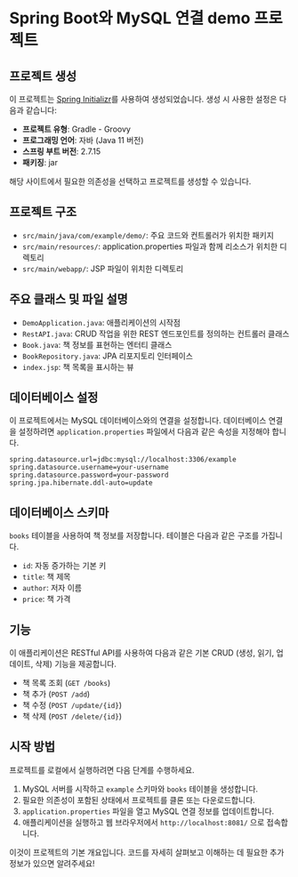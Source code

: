 # Spring Boot와 MySQL 연결 demo 프로젝트

## 프로젝트 생성

이 프로젝트는 [Spring Initializr](https://start.spring.io/#!type=gradle-project&language=java&platformVersion=2.7.15&packaging=jar&jvmVersion=11&groupId=com.example&artifactId=jardemo&name=jardemo&description=Demo%20project%20for%20Spring%20Boot&packageName=com.example.jardemo&dependencies=web,devtools,thymeleaf,data-jpa,data-jdbc,mysql)를 사용하여 생성되었습니다. 생성 시 사용한 설정은 다음과 같습니다:

- **프로젝트 유형**: Gradle - Groovy
- **프로그래밍 언어**: 자바 (Java 11 버전)
- **스프링 부트 버전**: 2.7.15
- **패키징**: jar

해당 사이트에서 필요한 의존성을 선택하고 프로젝트를 생성할 수 있습니다.

## 프로젝트 구조

- `src/main/java/com/example/demo/`: 주요 코드와 컨트롤러가 위치한 패키지
- `src/main/resources/`: application.properties 파일과 함께 리소스가 위치한 디렉토리
- `src/main/webapp/`: JSP 파일이 위치한 디렉토리

## 주요 클래스 및 파일 설명

- `DemoApplication.java`: 애플리케이션의 시작점
- `RestAPI.java`: CRUD 작업을 위한 REST 엔드포인트를 정의하는 컨트롤러 클래스
- `Book.java`: 책 정보를 표현하는 엔터티 클래스
- `BookRepository.java`: JPA 리포지토리 인터페이스
- `index.jsp`: 책 목록을 표시하는 뷰


## 데이터베이스 설정

이 프로젝트에서는 MySQL 데이터베이스와의 연결을 설정합니다. 데이터베이스 연결을 설정하려면 `application.properties` 파일에서 다음과 같은 속성을 지정해야 합니다.

```properties
spring.datasource.url=jdbc:mysql://localhost:3306/example
spring.datasource.username=your-username
spring.datasource.password=your-password
spring.jpa.hibernate.ddl-auto=update
```

## 데이터베이스 스키마

`books` 테이블을 사용하여 책 정보를 저장합니다. 테이블은 다음과 같은 구조를 가집니다.

- `id`: 자동 증가하는 기본 키
- `title`: 책 제목
- `author`: 저자 이름
- `price`: 책 가격

## 기능

이 애플리케이션은 RESTful API를 사용하여 다음과 같은 기본 CRUD (생성, 읽기, 업데이트, 삭제) 기능을 제공합니다.

- 책 목록 조회 (`GET /books`)
- 책 추가 (`POST /add`)
- 책 수정 (`POST /update/{id}`)
- 책 삭제 (`POST /delete/{id}`)

## 시작 방법

프로젝트를 로컬에서 실행하려면 다음 단계를 수행하세요.

1. MySQL 서버를 시작하고 `example` 스키마와 `books` 테이블을 생성합니다.
2. 필요한 의존성이 포함된 상태에서 프로젝트를 클론 또는 다운로드합니다.
3. `application.properties` 파일을 열고 MySQL 연결 정보를 업데이트합니다.
4. 애플리케이션을 실행하고 웹 브라우저에서 `http://localhost:8081/` 으로 접속합니다.


이것이 프로젝트의 기본 개요입니다. 코드를 자세히 살펴보고 이해하는 데 필요한 추가 정보가 있으면 알려주세요!
